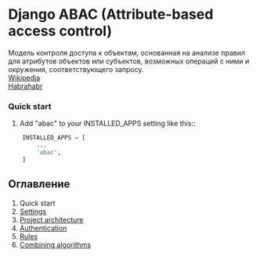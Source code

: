 # Django ABAC (Attribute-based access control)

Модель контроля доступа к объектам, основанная на анализе правил для атрибутов
объектов или субъектов, возможных операций с ними и окружения,
соответствующего запросу.
<br/>[Wikipedia](https://ru.wikipedia.org/wiki/%D0%A0%D0%B0%D0%B7%D0%B3%D1%80%D0%B0%D0%BD%D0%B8%D1%87%D0%B5%D0%BD%D0%B8%D0%B5_%D0%B4%D0%BE%D1%81%D1%82%D1%83%D0%BF%D0%B0_%D0%BD%D0%B0_%D0%BE%D1%81%D0%BD%D0%BE%D0%B2%D0%B5_%D0%B0%D1%82%D1%80%D0%B8%D0%B1%D1%83%D1%82%D0%BE%D0%B2)
<br/>[Habrahabr](https://habrahabr.ru/company/custis/blog/248649/)

### Quick start

1. Add "abac" to your INSTALLED_APPS setting like this::
``` python
    INSTALLED_APPS = [
        ...
        'abac',
    ]
```

## Оглавление
1. Quick start
1. [Settings](settings.md)
1. [Project architecture](project_architecture.md)
1. [Authentication](authentication.md)
1. [Rules](rules.md)
1. [Combining algorithms](algorithm.md)